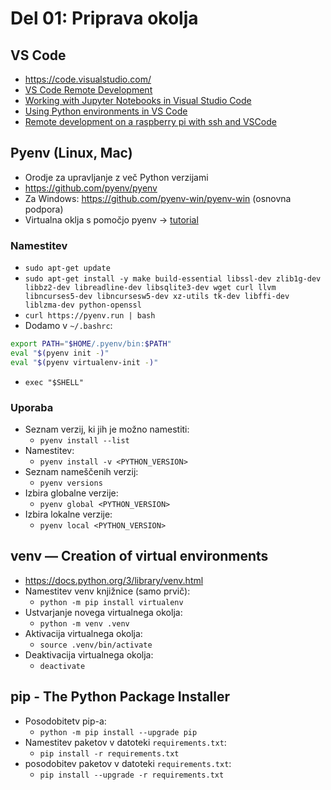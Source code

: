 # Del 01: Priprava okolja

## VS Code
- https://code.visualstudio.com/
- [VS Code Remote Development](https://code.visualstudio.com/docs/remote/remote-overview)
- [Working with Jupyter Notebooks in Visual Studio Code](https://code.visualstudio.com/docs/python/jupyter-support)
- [Using Python environments in VS Code](https://code.visualstudio.com/docs/python/environments)
- [Remote development on a raspberry pi with ssh and VSCode](https://medium.com/@pythonpow/remote-development-on-a-raspberry-pi-with-ssh-and-vscode-a23388e24bc7)


## Pyenv (Linux, Mac)
- Orodje za upravljanje z več Python verzijami
- https://github.com/pyenv/pyenv
- Za Windows: https://github.com/pyenv-win/pyenv-win (osnovna podpora)
- Virtualna oklja s pomočjo pyenv -> [tutorial](https://realpython.com/intro-to-pyenv/#virtual-environments-and-pyenv)


### Namestitev
- `sudo apt-get update`
- `sudo apt-get install -y make build-essential libssl-dev zlib1g-dev libbz2-dev libreadline-dev libsqlite3-dev wget curl llvm libncurses5-dev libncursesw5-dev xz-utils tk-dev libffi-dev liblzma-dev python-openssl`
- `curl https://pyenv.run | bash`
- Dodamo v `~/.bashrc`:
```bash
export PATH="$HOME/.pyenv/bin:$PATH"
eval "$(pyenv init -)"
eval "$(pyenv virtualenv-init -)"
```
- `exec "$SHELL"`

### Uporaba
- Seznam verzij, ki jih je možno namestiti:
    - `pyenv install --list`
- Namestitev:
    - `pyenv install -v <PYTHON_VERSION>`
- Seznam nameščenih verzij:
    - `pyenv versions`
- Izbira globalne verzije:
    - `pyenv global <PYTHON_VERSION>`
- Izbira lokalne verzije:
    - `pyenv local <PYTHON_VERSION>`

## venv — Creation of virtual environments
- https://docs.python.org/3/library/venv.html
- Namestitev venv knjižnice (samo prvič):
    - `python -m pip install virtualenv`
- Ustvarjanje novega virtualnega okolja:
    - `python -m venv .venv`
- Aktivacija virtualnega okolja:
    - `source .venv/bin/activate`
- Deaktivacija virtualnega okolja:
    - `deactivate`

## pip - The Python Package Installer
- Posodobitetv pip-a:
    - `python -m pip install --upgrade pip`
- Namestitev paketov v datoteki `requirements.txt`:
    - `pip install -r requirements.txt`
- posodobitev paketov v datoteki `requirements.txt`:
    - `pip install --upgrade -r requirements.txt`
